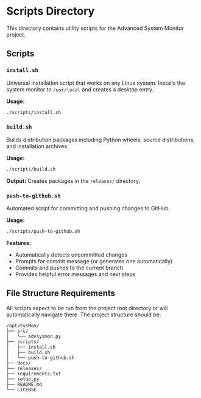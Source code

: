 # Scripts Directory

This directory contains utility scripts for the Advanced System Monitor project.

## Scripts

### `install.sh`
Universal installation script that works on any Linux system. Installs the system monitor to `/usr/local` and creates a desktop entry.

**Usage:**
```bash
./scripts/install.sh
```

### `build.sh`
Builds distribution packages including Python wheels, source distributions, and installation archives.

**Usage:**
```bash
./scripts/build.sh
```

**Output:** Creates packages in the `releases/` directory.

### `push-to-github.sh`
Automated script for committing and pushing changes to GitHub.

**Usage:**
```bash
./scripts/push-to-github.sh
```

**Features:**
- Automatically detects uncommitted changes
- Prompts for commit message (or generates one automatically)
- Commits and pushes to the current branch
- Provides helpful error messages and next steps

## File Structure Requirements

All scripts expect to be run from the project root directory or will automatically navigate there. The project structure should be:

```
/opt/SysMon/
├── src/
│   └── advsysmon.py
├── scripts/
│   ├── install.sh
│   ├── build.sh
│   └── push-to-github.sh
├── docs/
├── releases/
├── requirements.txt
├── setup.py
├── README.md
└── LICENSE
```
